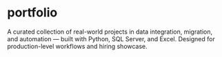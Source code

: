 # portfolio
A curated collection of real-world projects in data integration, migration, and automation — built with Python, SQL Server, and Excel. Designed for production-level workflows and hiring showcase.
